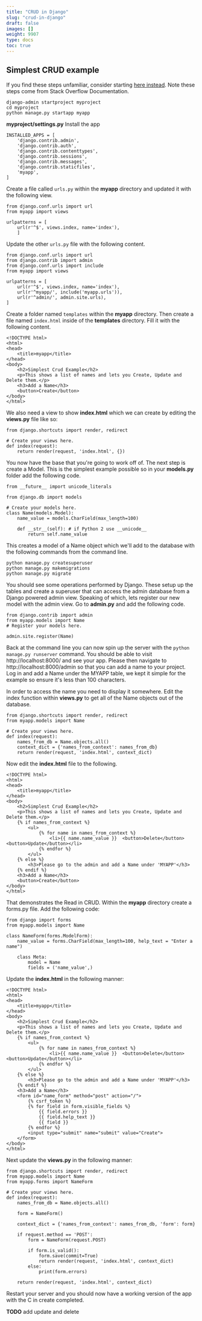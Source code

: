 ```yaml
---
title: "CRUD in Django"
slug: "crud-in-django"
draft: false
images: []
weight: 9907
type: docs
toc: true
---
```


## **Simplest CRUD example**
If you find these steps unfamiliar, consider starting [here instead][1]. Note these steps come from Stack Overflow Documentation.
    
    django-admin startproject myproject
    cd myproject
    python manage.py startapp myapp

**myproject/settings.py** Install the app
    
    INSTALLED_APPS = [
        'django.contrib.admin',
        'django.contrib.auth',
        'django.contrib.contenttypes',
        'django.contrib.sessions',
        'django.contrib.messages',
        'django.contrib.staticfiles',
        'myapp',
    ]
Create a file called `urls.py` within the **myapp** directory and updated it with the following view.
    
    from django.conf.urls import url
    from myapp import views

    urlpatterns = [
        url(r'^$', views.index, name='index'),
        ]

Update the other `urls.py` file with the following content.

    from django.conf.urls import url
    from django.contrib import admin
    from django.conf.urls import include 
    from myapp import views

    urlpatterns = [
        url(r'^$', views.index, name='index'),
        url(r'^myapp/', include('myapp.urls')),
        url(r'^admin/', admin.site.urls),
    ]

Create a folder named `templates` within the **myapp** directory. Then create a file named `index.html` inside of the **templates** directory. Fill it with the following content.

    <!DOCTYPE html>
    <html>
    <head>
        <title>myapp</title>
    </head>
    <body>
        <h2>Simplest Crud Example</h2>
        <p>This shows a list of names and lets you Create, Update and Delete them.</p>
        <h3>Add a Name</h3>
        <button>Create</button>
    </body>
    </html>

We also need a view to show **index.html** which we can create by editing the **views.py** file like so:
    
    from django.shortcuts import render, redirect

    # Create your views here.
    def index(request):
        return render(request, 'index.html', {})

You now have the base that you're going to work off of. The next step is create a Model. This is the simplest example possible so in your **models.py** folder add the following code.

    from __future__ import unicode_literals

    from django.db import models

    # Create your models here.
    class Name(models.Model):
        name_value = models.CharField(max_length=100)

        def __str__(self): # if Python 2 use __unicode__
            return self.name_value

This creates a model of a Name object which we'll add to the database with the following commands from the command line.

    python manage.py createsuperuser 
    python manage.py makemigrations
    python manage.py migrate

You should see some operations performed by Django. These setup up the tables and create a superuser that can access the admin database from a Django powered admin view. Speaking of which, lets register our new model with the admin view. Go to **admin.py** and add the following code.

    from django.contrib import admin
    from myapp.models import Name
    # Register your models here.

    admin.site.register(Name)

Back at the command line you can now spin up the server with the `python manage.py runserver` command. You should be able to visit http://localhost:8000/ and see your app. Please then navigate to http://localhost:8000/admin so that you can add a name to your project. Log in and add a Name under the MYAPP table, we kept it simple for the example so ensure it's less than 100 characters.

In order to access the name you need to display it somewhere. Edit the index function within **views.py** to get all of the Name objects out of the database.

    from django.shortcuts import render, redirect
    from myapp.models import Name

    # Create your views here.
    def index(request):
        names_from_db = Name.objects.all()
        context_dict = {'names_from_context': names_from_db}
        return render(request, 'index.html', context_dict)

Now edit the **index.html** file to the following.

    <!DOCTYPE html>
    <html>
    <head>
        <title>myapp</title>
    </head>
    <body>
        <h2>Simplest Crud Example</h2>
        <p>This shows a list of names and lets you Create, Update and Delete them.</p>
        {% if names_from_context %}
            <ul>
                {% for name in names_from_context %}
                    <li>{{ name.name_value }}  <button>Delete</button> <button>Update</button></li>
                {% endfor %}
            </ul>
        {% else %}
            <h3>Please go to the admin and add a Name under 'MYAPP'</h3>
        {% endif %}
        <h3>Add a Name</h3>
        <button>Create</button>
    </body>
    </html>

That demonstrates the Read in CRUD. Within the **myapp** directory create a forms.py file. Add the following code:

    from django import forms
    from myapp.models import Name

    class NameForm(forms.ModelForm):
        name_value = forms.CharField(max_length=100, help_text = "Enter a name")

        class Meta:
            model = Name
            fields = ('name_value',)

Update the **index.html** in the following manner:

    <!DOCTYPE html>
    <html>
    <head>
        <title>myapp</title>
    </head>
    <body>
        <h2>Simplest Crud Example</h2>
        <p>This shows a list of names and lets you Create, Update and Delete them.</p>
        {% if names_from_context %}
            <ul>
                {% for name in names_from_context %}
                    <li>{{ name.name_value }}  <button>Delete</button> <button>Update</button></li>
                {% endfor %}
            </ul>
        {% else %}
            <h3>Please go to the admin and add a Name under 'MYAPP'</h3>
        {% endif %}
        <h3>Add a Name</h3>
        <form id="name_form" method="post" action="/">
            {% csrf_token %}
            {% for field in form.visible_fields %}
                {{ field.errors }}
                {{ field.help_text }}
                {{ field }}
            {% endfor %}
            <input type="submit" name="submit" value="Create">
        </form>
    </body>
    </html>

Next update the **views.py** in the following manner:

    from django.shortcuts import render, redirect
    from myapp.models import Name
    from myapp.forms import NameForm

    # Create your views here.
    def index(request):
        names_from_db = Name.objects.all()

        form = NameForm()

        context_dict = {'names_from_context': names_from_db, 'form': form}

        if request.method == 'POST':
            form = NameForm(request.POST)

            if form.is_valid():
                form.save(commit=True)
                return render(request, 'index.html', context_dict)
            else:
                print(form.errors)    

        return render(request, 'index.html', context_dict)

Restart your server and you should now have a working version of the app with the C in create completed.

**TODO** add update and delete


  [1]: https://www.wikiod.com/django/getting-started-with-django

